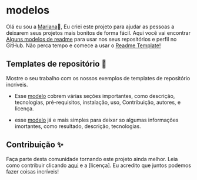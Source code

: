 # modelos 
 
   Olá eu sou a [Mariana](https://github.com/mariana549)🤩, Eu criei este projeto para ajudar as pessoas a deixarem seus projetos mais bonitos de forma fácil. Aqui você vai encontrar [Alguns modelos de readme](./modelos%20de%20repositorios) para usar nos seus repositórios e perfil no GitHub. Não perca tempo e comece a usar o [Readme Template!](../templetes/modelos%20de%20repositorios)

## Templates de repositório 🎉
Mostre o seu trabalho com os nossos exemplos de templates de repositório incríveis.
 - Esse [modelo](./modelos%20de%20repositorios/modelo%201/exemplo.md) cobrem várias seções importantes, como descrição, tecnologias, pré-requisitos, instalação, uso, Contribuição, autores, e licença.

 - esse [modelo](./modelos%20de%20repositorios/modelo%202/exemplo.md) já e mais simples para deixar so algumas informações imortantes, como resultado, descrição, tecnologias.

## Contribuição ✨
Faça parte desta comunidade tornando este projeto ainda melhor. Leia como contribuir clicando [aqui](./Contribuir/contribuir.md) e a [licença]. Eu acredito que juntos podemos fazer coisas incríveis!
